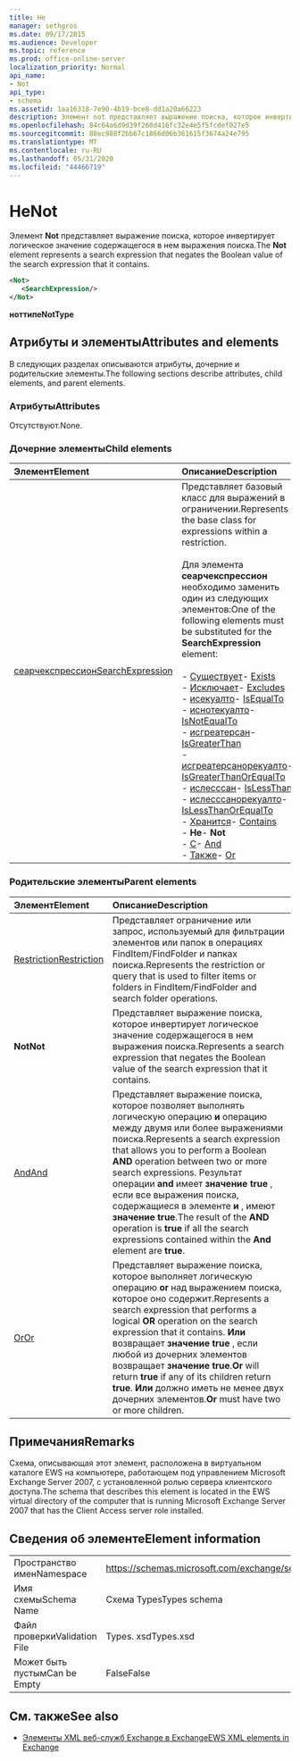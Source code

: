 ```yaml
---
title: Не
manager: sethgros
ms.date: 09/17/2015
ms.audience: Developer
ms.topic: reference
ms.prod: office-online-server
localization_priority: Normal
api_name:
- Not
api_type:
- schema
ms.assetid: 1aa16318-7e90-4b19-bce8-dd1a20a66223
description: Элемент not представляет выражение поиска, которое инвертирует логическое значение содержащегося в нем выражения поиска.
ms.openlocfilehash: 84c64a6d9d39f260d416fc32e4e5f5fcdef027e5
ms.sourcegitcommit: 88ec988f2bb67c1866d06b361615f3674a24e795
ms.translationtype: MT
ms.contentlocale: ru-RU
ms.lasthandoff: 05/31/2020
ms.locfileid: "44466719"
---
```

# <a name="not"></a><span data-ttu-id="1a2d9-103">Не</span><span class="sxs-lookup"><span data-stu-id="1a2d9-103">Not</span></span>

<span data-ttu-id="1a2d9-104">Элемент **Not** представляет выражение поиска, которое инвертирует логическое значение содержащегося в нем выражения поиска.</span><span class="sxs-lookup"><span data-stu-id="1a2d9-104">The **Not** element represents a search expression that negates the Boolean value of the search expression that it contains.</span></span> 
  
```xml
<Not>
   <SearchExpression/>
</Not>
```

 <span data-ttu-id="1a2d9-105">**ноттипе**</span><span class="sxs-lookup"><span data-stu-id="1a2d9-105">**NotType**</span></span>
## <a name="attributes-and-elements"></a><span data-ttu-id="1a2d9-106">Атрибуты и элементы</span><span class="sxs-lookup"><span data-stu-id="1a2d9-106">Attributes and elements</span></span>

<span data-ttu-id="1a2d9-107">В следующих разделах описываются атрибуты, дочерние и родительские элементы.</span><span class="sxs-lookup"><span data-stu-id="1a2d9-107">The following sections describe attributes, child elements, and parent elements.</span></span>
  
### <a name="attributes"></a><span data-ttu-id="1a2d9-108">Атрибуты</span><span class="sxs-lookup"><span data-stu-id="1a2d9-108">Attributes</span></span>

<span data-ttu-id="1a2d9-109">Отсутствуют.</span><span class="sxs-lookup"><span data-stu-id="1a2d9-109">None.</span></span>
  
### <a name="child-elements"></a><span data-ttu-id="1a2d9-110">Дочерние элементы</span><span class="sxs-lookup"><span data-stu-id="1a2d9-110">Child elements</span></span>

|<span data-ttu-id="1a2d9-111">**Элемент**</span><span class="sxs-lookup"><span data-stu-id="1a2d9-111">**Element**</span></span>|<span data-ttu-id="1a2d9-112">**Описание**</span><span class="sxs-lookup"><span data-stu-id="1a2d9-112">**Description**</span></span>|
|:-----|:-----|
|[<span data-ttu-id="1a2d9-113">сеарчекспрессион</span><span class="sxs-lookup"><span data-stu-id="1a2d9-113">SearchExpression</span></span>](searchexpression.md) <br/> | <span data-ttu-id="1a2d9-114">Представляет базовый класс для выражений в ограничении.</span><span class="sxs-lookup"><span data-stu-id="1a2d9-114">Represents the base class for expressions within a restriction.</span></span> <br/><br/><span data-ttu-id="1a2d9-115">Для элемента **сеарчекспрессион** необходимо заменить один из следующих элементов:</span><span class="sxs-lookup"><span data-stu-id="1a2d9-115">One of the following elements must be substituted for the **SearchExpression** element:</span></span> <br/> <br/><span data-ttu-id="1a2d9-116">- [Существует](exists.md)</span><span class="sxs-lookup"><span data-stu-id="1a2d9-116">- [Exists](exists.md)</span></span> <br/><span data-ttu-id="1a2d9-117">- [Исключает](excludes.md)</span><span class="sxs-lookup"><span data-stu-id="1a2d9-117">- [Excludes](excludes.md)</span></span> <br/><span data-ttu-id="1a2d9-118">- [исекуалто](isequalto.md)</span><span class="sxs-lookup"><span data-stu-id="1a2d9-118">- [IsEqualTo](isequalto.md)</span></span> <br/><span data-ttu-id="1a2d9-119">- [иснотекуалто](isnotequalto.md)</span><span class="sxs-lookup"><span data-stu-id="1a2d9-119">- [IsNotEqualTo](isnotequalto.md)</span></span> <br/><span data-ttu-id="1a2d9-120">- [исгреатерсан](isgreaterthan.md)</span><span class="sxs-lookup"><span data-stu-id="1a2d9-120">- [IsGreaterThan](isgreaterthan.md)</span></span> <br/><span data-ttu-id="1a2d9-121">- [исгреатерсанорекуалто](isgreaterthanorequalto.md)</span><span class="sxs-lookup"><span data-stu-id="1a2d9-121">- [IsGreaterThanOrEqualTo](isgreaterthanorequalto.md)</span></span> <br/><span data-ttu-id="1a2d9-122">- [ислесссан](islessthan.md)</span><span class="sxs-lookup"><span data-stu-id="1a2d9-122">- [IsLessThan](islessthan.md)</span></span> <br/><span data-ttu-id="1a2d9-123">- [ислесссанорекуалто](islessthanorequalto.md)</span><span class="sxs-lookup"><span data-stu-id="1a2d9-123">- [IsLessThanOrEqualTo](islessthanorequalto.md)</span></span> <br/><span data-ttu-id="1a2d9-124">- [Хранится](contains.md)</span><span class="sxs-lookup"><span data-stu-id="1a2d9-124">- [Contains](contains.md)</span></span> <br/><span data-ttu-id="1a2d9-125">- **Не**</span><span class="sxs-lookup"><span data-stu-id="1a2d9-125">- **Not**</span></span> <br/><span data-ttu-id="1a2d9-126">- [С](and.md)</span><span class="sxs-lookup"><span data-stu-id="1a2d9-126">- [And](and.md)</span></span> <br/><span data-ttu-id="1a2d9-127">- [Также](or.md)</span><span class="sxs-lookup"><span data-stu-id="1a2d9-127">- [Or](or.md)</span></span> <br/> |
   
### <a name="parent-elements"></a><span data-ttu-id="1a2d9-128">Родительские элементы</span><span class="sxs-lookup"><span data-stu-id="1a2d9-128">Parent elements</span></span>

|<span data-ttu-id="1a2d9-129">**Элемент**</span><span class="sxs-lookup"><span data-stu-id="1a2d9-129">**Element**</span></span>|<span data-ttu-id="1a2d9-130">**Описание**</span><span class="sxs-lookup"><span data-stu-id="1a2d9-130">**Description**</span></span>|
|:-----|:-----|
|[<span data-ttu-id="1a2d9-131">Restriction</span><span class="sxs-lookup"><span data-stu-id="1a2d9-131">Restriction</span></span>](restriction.md) <br/> |<span data-ttu-id="1a2d9-132">Представляет ограничение или запрос, используемый для фильтрации элементов или папок в операциях FindItem/FindFolder и папках поиска.</span><span class="sxs-lookup"><span data-stu-id="1a2d9-132">Represents the restriction or query that is used to filter items or folders in FindItem/FindFolder and search folder operations.</span></span>  <br/> |
|<span data-ttu-id="1a2d9-133">**Not**</span><span class="sxs-lookup"><span data-stu-id="1a2d9-133">**Not**</span></span> <br/> |<span data-ttu-id="1a2d9-134">Представляет выражение поиска, которое инвертирует логическое значение содержащегося в нем выражения поиска.</span><span class="sxs-lookup"><span data-stu-id="1a2d9-134">Represents a search expression that negates the Boolean value of the search expression that it contains.</span></span>  <br/> |
|[<span data-ttu-id="1a2d9-135">And</span><span class="sxs-lookup"><span data-stu-id="1a2d9-135">And</span></span>](and.md) <br/> |<span data-ttu-id="1a2d9-136">Представляет выражение поиска, которое позволяет выполнять логическую операцию **и** операцию между двумя или более выражениями поиска.</span><span class="sxs-lookup"><span data-stu-id="1a2d9-136">Represents a search expression that allows you to perform a Boolean **AND** operation between two or more search expressions.</span></span> <span data-ttu-id="1a2d9-137">Результат операции **and** имеет **значение true** , если все выражения поиска, содержащиеся в элементе **и** , имеют **значение true**.</span><span class="sxs-lookup"><span data-stu-id="1a2d9-137">The result of the **AND** operation is **true** if all the search expressions contained within the **And** element are **true**.</span></span>  <br/> |
|[<span data-ttu-id="1a2d9-138">Or</span><span class="sxs-lookup"><span data-stu-id="1a2d9-138">Or</span></span>](or.md) <br/> |<span data-ttu-id="1a2d9-139">Представляет выражение поиска, которое выполняет логическую операцию **or** над выражением поиска, которое оно содержит.</span><span class="sxs-lookup"><span data-stu-id="1a2d9-139">Represents a search expression that performs a logical **OR** operation on the search expression that it contains.</span></span> <span data-ttu-id="1a2d9-140">**Или** возвращает **значение true** , если любой из дочерних элементов возвращает **значение true**.</span><span class="sxs-lookup"><span data-stu-id="1a2d9-140">**Or** will return **true** if any of its children return **true**.</span></span> <span data-ttu-id="1a2d9-141">**Или** должно иметь не менее двух дочерних элементов.</span><span class="sxs-lookup"><span data-stu-id="1a2d9-141">**Or** must have two or more children.</span></span>  <br/> |
   
## <a name="remarks"></a><span data-ttu-id="1a2d9-142">Примечания</span><span class="sxs-lookup"><span data-stu-id="1a2d9-142">Remarks</span></span>

<span data-ttu-id="1a2d9-143">Схема, описывающая этот элемент, расположена в виртуальном каталоге EWS на компьютере, работающем под управлением Microsoft Exchange Server 2007, с установленной ролью сервера клиентского доступа.</span><span class="sxs-lookup"><span data-stu-id="1a2d9-143">The schema that describes this element is located in the EWS virtual directory of the computer that is running Microsoft Exchange Server 2007 that has the Client Access server role installed.</span></span>
  
## <a name="element-information"></a><span data-ttu-id="1a2d9-144">Сведения об элементе</span><span class="sxs-lookup"><span data-stu-id="1a2d9-144">Element information</span></span>

|||
|:-----|:-----|
|<span data-ttu-id="1a2d9-145">Пространство имен</span><span class="sxs-lookup"><span data-stu-id="1a2d9-145">Namespace</span></span>  <br/> |https://schemas.microsoft.com/exchange/services/2006/types  <br/> |
|<span data-ttu-id="1a2d9-146">Имя схемы</span><span class="sxs-lookup"><span data-stu-id="1a2d9-146">Schema Name</span></span>  <br/> |<span data-ttu-id="1a2d9-147">Схема Types</span><span class="sxs-lookup"><span data-stu-id="1a2d9-147">Types schema</span></span>  <br/> |
|<span data-ttu-id="1a2d9-148">Файл проверки</span><span class="sxs-lookup"><span data-stu-id="1a2d9-148">Validation File</span></span>  <br/> |<span data-ttu-id="1a2d9-149">Types. xsd</span><span class="sxs-lookup"><span data-stu-id="1a2d9-149">Types.xsd</span></span>  <br/> |
|<span data-ttu-id="1a2d9-150">Может быть пустым</span><span class="sxs-lookup"><span data-stu-id="1a2d9-150">Can be Empty</span></span>  <br/> |<span data-ttu-id="1a2d9-151">False</span><span class="sxs-lookup"><span data-stu-id="1a2d9-151">False</span></span>  <br/> |
   
## <a name="see-also"></a><span data-ttu-id="1a2d9-152">См. также</span><span class="sxs-lookup"><span data-stu-id="1a2d9-152">See also</span></span>

- [<span data-ttu-id="1a2d9-153">Элементы XML веб-служб Exchange в Exchange</span><span class="sxs-lookup"><span data-stu-id="1a2d9-153">EWS XML elements in Exchange</span></span>](ews-xml-elements-in-exchange.md)

